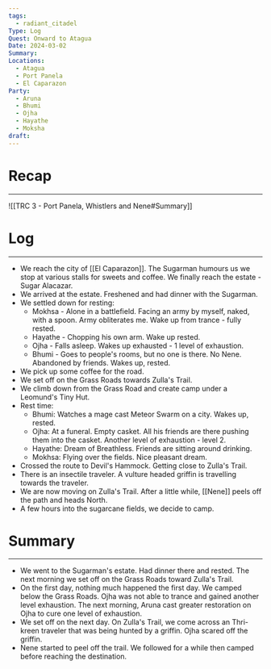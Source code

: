 ```yaml
---
tags:
  - radiant_citadel
Type: Log
Quest: Onward to Atagua
Date: 2024-03-02
Summary: 
Locations:
  - Atagua
  - Port Panela
  - El Caparazon
Party:
  - Aruna
  - Bhumi
  - Ojha
  - Hayathe
  - Moksha
draft:
---
```


# Recap
---
![[TRC 3 - Port Panela, Whistlers and Nene#Summary]]


# Log
---
- We reach the city of [[El Caparazon]]. The Sugarman humours us we stop at various stalls for sweets and coffee. We finally reach the estate - Sugar Alacazar.
- We arrived at the estate. Freshened and had dinner with the Sugarman. 
- We settled down for resting:
	- Mokhsa - Alone in a battlefield. Facing an army by myself, naked, with a spoon. Army obliterates me. Wake up from trance - fully rested. 
	- Hayathe - Chopping his own arm. Wake up rested. 
	- Ojha - Falls asleep. Wakes up exhausted - 1 level of exhaustion.
	- Bhumi - Goes to people's rooms, but no one is there. No Nene. Abandoned by friends. Wakes up, rested. 
- We pick up some coffee for the road. 
- We set off on the Grass Roads towards Zulla's Trail. 
- We climb down from the Grass Road and create camp under a Leomund's Tiny Hut. 
- Rest time:
	- Bhumi: Watches a mage cast Meteor Swarm on a city. Wakes up, rested. 
	- Ojha: At a funeral. Empty casket. All his friends are there pushing them into the casket. Another level of exhaustion - level 2. 
	- Hayathe: Dream of Breathless. Friends are sitting around drinking. 
	- Mokhsa: Flying over the fields. Nice pleasant dream. 
- Crossed the route to Devil's Hammock. Getting close to Zulla's Trail. 
- There is an insectile traveler. A vulture headed griffin is travelling towards the traveler. 
- We are now moving on Zulla's Trail. After a little while, [[Nene]] peels off the path and heads North. 
- A few hours into the sugarcane fields, we decide to camp. 

# Summary
---
- We went to the Sugarman's estate. Had dinner there and rested. The next morning we set off on the Grass Roads toward Zulla's Trail. 
- On the first day, nothing much happened the first day. We camped below the Grass Roads. Ojha was not able to trance and gained another level exhaustion. The next morning, Aruna cast greater restoration on Ojha to cure one level of exhaustion. 
- We set off on the next day. On Zulla's Trail, we come across an Thri-kreen traveler that was being hunted by a griffin. Ojha scared off the griffin. 
- Nene started to peel off the trail. We followed for a while then camped before reaching the destination. 